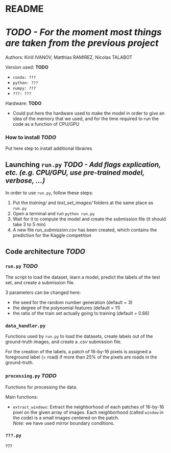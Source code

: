# README 
# *TODO - For the moment most things are taken from the previous project*
Authors: Kirill IVANOV, Matthias RAMIREZ, Nicolas TALABOT

Version used: **TODO**
* `conda: ???`
* `python: ???`
* `numpy: ???`
* `???: ???`

Hardware: **TODO**
* Could put here the hardware used to make the model in order to give an idea of the memory that we used, 
and for the time required to run the code as a function of CPU/GPU

### How to install *TODO*
Put here step to install additional libraires

## Launching `run.py` *TODO - Add flags explication, etc. (e.g. CPU/GPU, use pre-trained model, verbose, ...)*
In order to use `run.py`, follow these steps:
1. Put the *training/* and *test_set_images/* folders at the same place as `run.py`
2. Open a terminal and run `python run.py`
3. Wait for it to compute the model and create the submission file (it should take 3 to 5 min)
4. A new file *run_submission.csv* has been created, which contains the prediction for the Kaggle competition

## Code architecture *TODO*
### `run.py` *TODO*
The script to load the dataset, learn a model, predict the labels of the test set, and create a submission file.

3 parameters can be changed here:
* the seed for the random number generation (default = 3)
* the degree of the polynomial features (default = 11)
* the ratio of the train set actually going to training (default = 0.66)

### `data_handler.py`
Functions used by `run.py` to load the datasets, create labels out of the ground-truth images, and create a *.csv* submission file.

For the creation of the labels, a patch of 16-by-16 pixels is assigned a foreground label (= road) 
if more than 25% of the pixels are roads in the ground-truth.

### `processing.py` *TODO*
Functions for processing the data.

Main functions:
* `extract_windows`: Extract the neighborhood of each patches of 16-by-16 pixel on the given array of images.
Each neighborhood (called `window` in the code) is a small images centered on the patch.  
*Note:* we have used mirror boundary conditions.

### `???.py`
???
